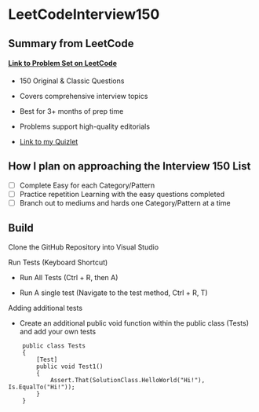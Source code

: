 # LeetCodeInterview150

## Summary from LeetCode

#### [Link to Problem Set on LeetCode](https://leetcode.com/studyplan/top-interview-150/)

- 150 Original & Classic Questions

- Covers comprehensive interview topics

- Best for 3+ months of prep time

- Problems support high-quality editorials

- [Link to my Quizlet](https://quizlet.com/933949917/leetcode-150-flash-cards/?i=1bkfj1&x=1jqt)

## How I plan on approaching the Interview 150 List

- [ ] Complete Easy for each Category/Pattern
- [ ] Practice repetition Learning with the easy questions completed
- [ ] Branch out to mediums and hards one Category/Pattern at a time

## Build

Clone the GitHub Repository into Visual Studio

Run Tests (Keyboard Shortcut)

- Run All Tests (Ctrl + R, then A)

- Run A single test (Navigate to the test method, Ctrl + R, T)

Adding additional tests

- Create an additional public void function within the public class (Tests) and add your own tests

```
    public class Tests
    {
        [Test]
        public void Test1()
        {
            Assert.That(SolutionClass.HelloWorld("Hi!"), Is.EqualTo("Hi!"));
        }
    }
```
  
